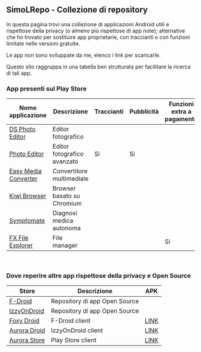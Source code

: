## SimoLRepo - Collezione di repository

In questa pagina trovi una collezione di applicazioni Android utili e rispettose della privacy (o almeno più rispettose di app note); alternative che ho trovato per sostituire app proprietarie, con traccianti o con funzioni limitate nelle versioni gratuite. 

Le app non sono sviluppate da me, elenco i link per scaricarle.

Questo sito raggruppa in una tabella ben strutturata per facilitare la ricerca di tali app.


### App presenti sul Play Store

| Nome applicazione  | Descrizione | Traccianti | Pubblicità | Funzioni extra a pagamento | Closed Source |
| ------------- | ------------- | ------------- | ------------- | ------------- | ------------- |
| [DS Photo Editor](https://play.google.com/store/apps/details?id=com.dsphotoeditor.demoapp)  | Editor fotografico  |
| [Photo Editor](https://play.google.com/store/apps/details?id=com.iudesk.android.photo.editor)  | Editor fotografico avanzato  | Si | Si | | Si |
| [Easy Media Converter](https://play.google.com/store/apps/details?id=com.digipom.easymediaconverter)  | Convertitore multimediale  |
| [Kiwi Browser](https://play.google.com/store/apps/details?id=com.kiwibrowser.browser) | Browser basato su Chromium |
| [Symptomate](https://play.google.com/store/apps/details?id=com.symptomate.mobile) | Diagnosi medica autonoma |  |  | | Si |
| [FX File Explorer](https://play.google.com/store/apps/details?id=nextapp.fx) | File manager |  |  | Si | Si |

<br>

### Dove reperire altre app rispettose della privacy e Open Source

| Store  | Descrizione | APK |
| ------------- | ------------- | ------------- |
| [F-Droid](https://f-droid.org/it/)  | Repository di app Open Source  |
| [IzzyOnDroid](https://apt.izzysoft.de/fdroid/)  | Repository di app Open Source  |
| [Foxy Droid](https://f-droid.org/en/packages/nya.kitsunyan.foxydroid/) | F-Droid client | [LINK](https://drive.google.com/file/d/1nOhWLQ5UVNFT5-z8LkzU9lGpU70XAc2g/view?usp=sharing) |
| [Aurora Droid](https://f-droid.org/en/packages/com.aurora.adroid/) | IzzyOnDroid client | [LINK](https://drive.google.com/file/d/1nOhWLQ5UVNFT5-z8LkzU9lGpU70XAc2g/view?usp=sharing) |
| [Aurora Store](https://f-droid.org/en/packages/com.aurora.store/) | Play Store client | [LINK](https://drive.google.com/file/d/1JFosk6KChRDht53-OnzEHcIPwMq1936V/view?usp=sharing)

<!--
| Content Cell  | Content Cell  |
-->

<!--
### App rimosse dal Play Store &#129394;

| Nome applicazione  | Descrizione |
| ------------- | ------------- |
| Content Cell  | Content Cell  |
| Content Cell  | Content Cell  |
-->

<!--
| Nome applicazione  | Link |
| ------------- | ------------- |
| Content Cell  | Content Cell  |
| Content Cell  | Content Cell  |
-->

<!--
[Archivio completo](https://drive.google.com/drive/folders/1kltAVj_O868eIC7zoa8gg6nIJ7SfEd78?usp=sharing).
-->

